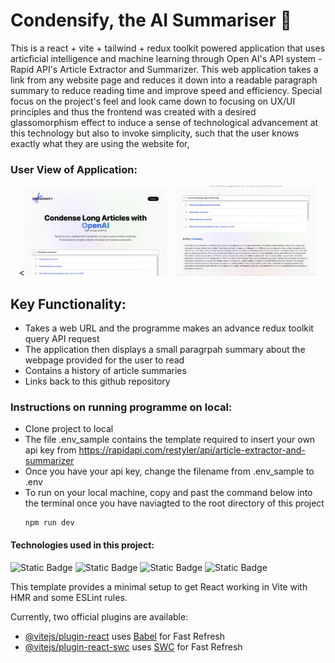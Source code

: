 # Condensify, the AI Summariser 📝
This is a react + vite + tailwind + redux toolkit powered application that uses articficial intelligence and machine learning through Open AI's API system - Rapid API's Article Extractor and Summarizer. This web application takes a link from any website page and reduces it down into a readable paragraph summary to reduce reading time and improve speed and efficiency. Special focus on the project's feel and look came down to focusing on UX/UI principles and thus the frontend was created with a desired glassomorphism effect to induce a sense of technological advancement at this technology but also to invoke simplicity, such that the user knows exactly what they are using the website for,

### User View of Application:

<p align="center">
  <<img width="400" alt="" src="https://github.com/eacher24/Condensify-AI-Summariser/blob/main/Page-1.png" style="width:45%; margin-right:10px;">
  <img width="400" alt="" src="https://github.com/eacher24/Condensify-AI-Summariser/blob/main/Page-2.png" style="width:45%;">
</p>

## Key Functionality:
- Takes a web URL and the programme makes an advance redux toolkit query API request
- The application then displays a small paragrpah summary about the webpage provided for the user to read
- Contains a history of article summaries
- Links back to this github repository

### Instructions on running programme on local:
- Clone project to local
- The file .env_sample contains the template required to insert your own api key from https://rapidapi.com/restyler/api/article-extractor-and-summarizer
- Once you have your api key, change the filename from .env_sample to .env 
- To run on your local machine, copy and past the command below into the terminal once you have naviagted to the root directory of this project
  ```console
  npm run dev 
  ```

#### Technologies used in this project:
![Static Badge](https://img.shields.io/badge/React-blue?style=for-the-badge&logo=react&logoColor=white&labelColor=blue&color=white)
![Static Badge](https://img.shields.io/badge/Vite-purple?style=for-the-badge&logo=vite&logoColor=white&labelColor=purple&color=white)
![Static Badge](https://img.shields.io/badge/Redux-blue?style=for-the-badge&logo=redux&logoColor=white&labelColor=indigo&color=white)
![Static Badge](https://img.shields.io/badge/OpenAI-blue?style=for-the-badge&logo=openai&logoColor=white&labelColor=%2374AA9C&color=white)












This template provides a minimal setup to get React working in Vite with HMR and some ESLint rules.

Currently, two official plugins are available:

- [@vitejs/plugin-react](https://github.com/vitejs/vite-plugin-react/blob/main/packages/plugin-react/README.md) uses [Babel](https://babeljs.io/) for Fast Refresh
- [@vitejs/plugin-react-swc](https://github.com/vitejs/vite-plugin-react-swc) uses [SWC](https://swc.rs/) for Fast Refresh
